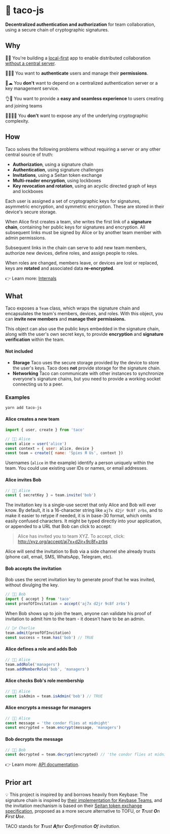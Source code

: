 # 🌮 taco-js

**Decentralized authentication and authorization** for team collaboration, using a secure chain of
cryptographic signatures.

## Why

📱🤝 You're building a [local-first](http://inkandswitch.com/local-first.html) app to enable
distributed collaboration [without a central
server](http://medium.com/all-the-things/a-web-application-with-no-web-server-61000a6aed8f).

👩🏾🔑 You want to **authenticate** users and manage their **permissions**.

🚫☁ You **don't** want to depend on a centralized authentication server or a key management service.

👌💙 You want to provide a **easy and seamless experience** to users creating and joining teams

👨🏾‍💻🤪 You **don't** want to expose any of the underlying cryptographic complexity.

## How

Taco solves the following problems without requiring a server or any other central source of truth:

- **Authorization**, using a signature chain
- **Authentication**, using signature challenges
- **Invitations**, using a Seitan token exchange
- **Multi-reader encryption**, using lockboxes
- **Key revocation and rotation**, using an acyclic directed graph of keys and lockboxes

Each user is assigned a set of cryptographic keys for signatures, asymmetric encryption, and
symmetric encryption. These are stored in their device's secure storage.

When Alice first creates a team, she writes the first link of a **signature chain**, containing her
public keys for signatures and encryption. All subsequent links must be signed by Alice or by
another team member with admin permissions.

Subsequent links in the chain can serve to add new team members, authorize new devices, define
roles, and assign people to roles.

When roles are changed, members leave, or devices are lost or replaced, keys are **rotated** and
associated data **re-encrypted**.

👉 Learn more: [Internals](./docs/internals.md)

## What

Taco exposes a `Team` class, which wraps the signature chain and encapsulates the team's members,
devices, and roles. With this object, you can **invite new members** and **manage their
permissions.**

This object can also use the public keys embedded in the signature chain, along with the user's own
secret keys, to provide **encryption** and **signature verification** within the team.

#### Not included

- **Storage** Taco uses the secure storage provided by the device to store the user's keys. Taco
  does **not** provide storage for the signature chain.
- **Networking** Taco can communicate with other instances to synchronize everyone's signature
  chains, but you need to provide a working socket connecting us to a peer.

### Examples

```bash
yarn add taco-js
```

#### Alice creates a new team

```js
import { user, create } from 'taco'

// 👩🏾 Alice
const alice = user('alice')
const context = { user: alice, device }
const team = create({ name: 'Spies Я Us', context })
```

Usernames (`alice` in the example) identify a person uniquely within the team. You could use
existing user IDs or names, or email addresses.

#### Alice invites Bob

```js
// 👩🏾 Alice
const { secretKey } = team.invite('bob')
```

The invitation key is a single-use secret that only Alice and Bob will ever know. By default, it is a 16-character string like
`aj7x d2jr 9c8f zrbs`, and to make it easier to retype if needed, it is in base-30 format, which omits
easily confused characters. It might be typed
directly into your application, or appended to a URL that Bob can click to accept:

> Alice has invited you to team XYZ. To accept, click: http://xyz.org/accept/aj7x+d2jr+9c8f+zrbs

Alice will send the invitation to Bob via a side channel she already trusts (phone call, email, SMS,
WhatsApp, Telegram, etc).

#### Bob accepts the invitation

Bob uses the secret invitation key to generate proof that he was invited, without divulging the key.

```js
// 👴🏻 Bob
import { accept } from 'taco'
const proofOfInvitation = accept('aj7x d2jr 9c8f zrbs')
```

When Bob shows up to join the team, anyone can validate his proof of invitation to admit him to the
team - it doesn't have to be an admin.

```js
// 👳‍♂️ Charlie
team.admit(proofOfInvitation)
const success = team.has('bob') // TRUE
```

#### Alice defines a role and adds Bob

```js
// 👩🏾 Alice
team.addRole('managers')
team.addMemberRole('bob', 'managers')
```

#### Alice checks Bob's role membership

```js
// 👩🏾 Alice
const isAdmin = team.isAdmin('bob') // TRUE
```

#### Alice encrypts a message for managers

```js
// 👩🏾 Alice
const message = 'the condor flies at midnight'
const encrypted = team.encrypt(message, 'managers')
```

#### Bob decrypts the message

```js
// 👴🏻 Bob
const decrypted = team.decrypt(encrypted) // 'the condor flies at midnight'
```

👉 Learn more: [API documentation](./docs/api.md).

## Prior art

💡 This project is inspired by and borrows heavily from Keybase: The signature chain is inspired by
[their implementation for Keybase Teams](https://keybase.io/docs/team), and the invitation mechanism
is based on their [Seitan token exchange specification](https://keybase.io/docs/teams/seitan_v2),
proposed as a more secure alternative to TOFU, or _**T**rust **O**n **F**irst **U**se_.

TACO stands for _**T**rust **A**fter **C**onfirmation **O**f invitation_.
